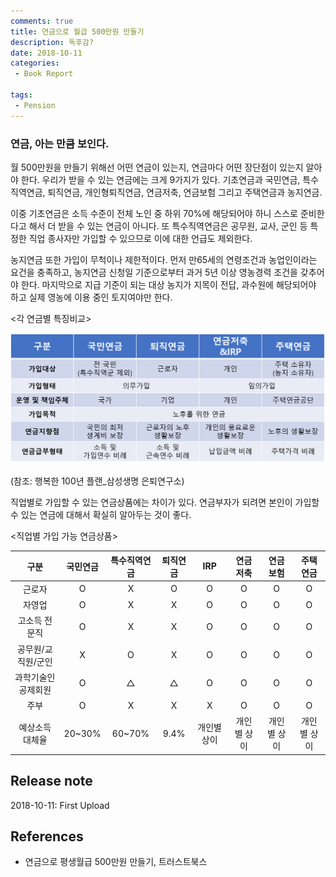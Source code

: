 ```yaml
---
comments: true
title: 연금으로 월급 500만원 만들기
description: 독후감?
date: 2018-10-11
categories:
 - Book Report

tags:
 - Pension
---
```


### 연금, 아는 만큼 보인다.
월 500만원을 만들기 위해선 어떤 연금이 있는지, 연금마다 어떤 장단점이 있는지 알아야 한다. 우리가 받을 수 있는 연금에는 크게 9가지가 있다. 기초연금과 국민연금, 특수직역연금, 퇴직연금, 개인형퇴직연금, 연금저축, 연금보험 그리고 주택연금과 농지연금.

이중 기초연금은 소득 수준이 전체 노인 중 하위 70%에 해당되어야 하니 스스로 준비한다고 해서 더 받을 수 있는 연금이 아니다. 또 특수직역연금은 공무원, 교사, 군인 등 특정한 직업 종사자만 가입할 수 있으므로 이에 대한 언급도 제외한다.

농지연금 또한 가입이 무척이나 제한적이다. 먼저 만65세의 연령조건과 농업인이라는 요건을 충족하고, 농지연금 신청일 기준으로부터 과거 5년 이상 영농경력 조건을 갖추어야 한다. 마지막으로 지급 기준이 되는 대상 농지가 지목이 전답, 과수원에 해당되어야 하고 실제 영농에 이용 중인 토지여야만 한다.

<각 연금별 특징비교>

![](https://github.com/mikail0205/mikail0205.github.io/blob/master/assets/images/2018/book%20report/pension.png?raw=true)

(참조: 행복한 100년 플랜_삼성생명 은퇴연구소)

직업별로 가입할 수 있는 연금상품에는 차이가 있다. 연금부자가 되려면 본인이 가입할 수 있는 연금에 대해서 확실히 알아두는 것이 좋다.

<직업별 가입 가능 연금상품>

|구분|국민연금|특수직역연금|퇴직연금|IRP|연금저축|연금보험|주택연금|
|:--:|:--:|:--:|:--:|:--:|:--:|:--:|:--:|
|근로자|O|X|O|O|O|O|O|
|자영업|O|X|X|O|O|O|O|
|고소득 전문직|O|X|X|O|O|O|O|
|공무원/교직원/군인|X|O|X|O|O|O|O|
|과학기술인 공제회원|O|△|△|O|O|O|O|
|주부|O|X|X|X|O|O|O|
|예상소득 대체율|20~30%|60~70%|9.4%|개인별 상이|개인별 상이|개인별 상이|개인별 상이|


## Release note
2018-10-11: First Upload

## References
- 연금으로 평생월급 500만원 만들기, 트러스트북스